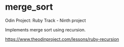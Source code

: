 # merge_sort
Odin Project: Ruby Track - Ninth project 

Implements merge sort using recursion.

https://www.theodinproject.com/lessons/ruby-recursion
